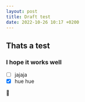 ```yaml
---
layout: post
title: Draft test
date: 2022-10-26 10:17 +0200
---
```

## Thats a test

### I hope it works well

- [ ] jajaja
- [x] hue hue

:tada:
